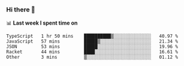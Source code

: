 ### Hi there 👋

<!--
**DBvc/DBvc** is a ✨ _special_ ✨ repository because its `README.md` (this file) appears on your GitHub profile.

Here are some ideas to get you started:

- 🔭 I’m currently working on ...
- 🌱 I’m currently learning ...
- 👯 I’m looking to collaborate on ...
- 🤔 I’m looking for help with ...
- 💬 Ask me about ...
- 📫 How to reach me: ...
- 😄 Pronouns: ...
- ⚡ Fun fact: ...
-->

📊 **Last week I spent time on**
<!--START_SECTION:waka-->

```text
TypeScript   1 hr 50 mins    ██████████▒░░░░░░░░░░░░░░   40.97 %
JavaScript   57 mins         █████▒░░░░░░░░░░░░░░░░░░░   21.34 %
JSON         53 mins         █████░░░░░░░░░░░░░░░░░░░░   19.96 %
Racket       44 mins         ████░░░░░░░░░░░░░░░░░░░░░   16.61 %
Other        3 mins          ▒░░░░░░░░░░░░░░░░░░░░░░░░   01.12 %
```

<!--END_SECTION:waka-->
